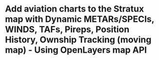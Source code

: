 # Add aviation charts to the Stratux map with Dynamic METARs/SPECIs, WINDS, TAFs, Pireps, Position History, Ownship Tracking (moving map) - Using OpenLayers map API  
